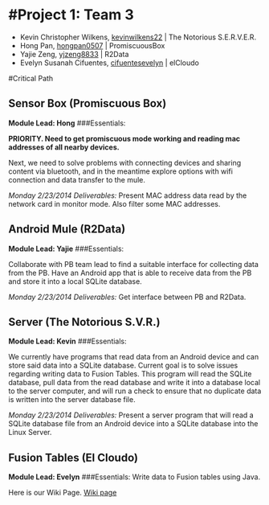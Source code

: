 #Project 1: Team 3
=================

* Kevin Christopher Wilkens, [kevinwilkens22](https://github.com/kevinwilkens22) | The Notorious S.E.R.V.E.R.
* Hong Pan, [hongpan0507](https://github.com/hongpan0507) | PromiscuousBox 
* Yajie Zeng, [yjzeng8833](https://github.com/yjzeng8833) | R2Data
* Evelyn Susanah Cifuentes, [cifuentesevelyn](https://github.com/cifuentesevelyn) | elCloudo

#Critical Path

## Sensor Box (Promiscuous Box)

**Module Lead: Hong**
###Essentials:  

**PRIORITY.  Need to get promiscuous mode working and reading mac addresses of all nearby devices.**

Next, we need to solve problems with connecting devices and sharing content via bluetooth, and in the meantime explore options with wifi connection and data transfer to the mule.

*Monday 2/23/2014 Deliverables:* Present MAC address data read by the network card in monitor mode.  Also filter some MAC addresses.

## Android Mule (R2Data)

**Module Lead: Yajie**
###Essentials:  



Collaborate with PB team lead to find a suitable interface for collecting data from the PB.  Have an Android app that is able to receive data from the PB and store it into a local SQLite database.

*Monday 2/23/2014 Deliverables:* Get interface between PB and R2Data. 

## Server (The Notorious S.V.R.)

**Module Lead: Kevin**
###Essentials:  

We currently have programs that read data from an Android device and can store said data into a SQLite database.  Current goal is to solve issues regarding writing data to Fusion Tables. This program will read the SQLite database, pull data from the read database and write it into a database local to the server computer, and will run a check to ensure that no duplicate data is written into the server database file.

*Monday 2/23/2014 Deliverables:* Present a server program that will read a SQLite database file from an Android device into a SQLite database into the Linux Server.  

## Fusion Tables (El Cloudo)

**Module Lead: Evelyn**
###Essentials:
Write data to Fusion tables using Java.

Here is our Wiki Page.
[Wiki page](https://github.com/CourseReps/ECEN489-Spring2015/wiki/Project1Team3-Wiki)

